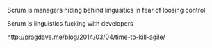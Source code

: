 Scrum is managers hiding behind lingusitics in fear of loosing control

Scrum is linguistics fucking with developers

http://pragdave.me/blog/2014/03/04/time-to-kill-agile/
